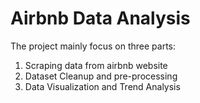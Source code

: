 # **Airbnb Data Analysis**
The project mainly focus on three parts:

1. Scraping data from airbnb website
2. Dataset Cleanup and pre-processing
3. Data Visualization and Trend Analysis
